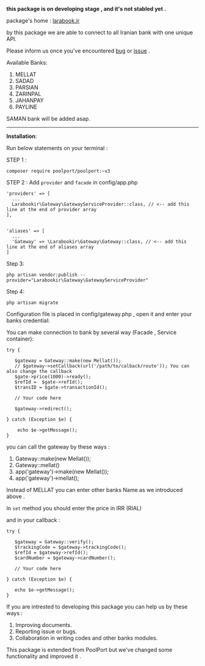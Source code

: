 **this package is on developing stage , and it's not stabled yet .**

package's home : [larabook.ir](http://larabook.ir) 

by this  package we are able to connect to all Iranian bank with one unique API.

Please inform us once you've encountered [bug](https://github.com/larabook/gateway/issues) or [issue](https://github.com/larabook/gateway/issues)  .

Available Banks:
 1. MELLAT
 2. SADAD
 3. PARSIAN
 4. ZARINPAL
 5. JAHANPAY
 6. PAYLINE

SAMAN bank will be added asap.
 


----------


**Installation**:

Run below statements on your terminal :

STEP 1 : 

    composer require poolport/poolport:~v3
    
STEP 2 : Add `provider` and `facade` in config/app.php

    'providers' => [
      ...
      Larabookir\Gateway\GatewayServiceProvider::class, // <-- add this line at the end of provider array
    ],


    'aliases' => [
      ...
      'Gateway' => \Larabookir\Gateway\Gateway::class, // <-- add this line at the end of aliases array
    ]

Step 3:  

    php artisan vendor:publish --provider="Larabookir\Gateway\GatewayServiceProvider"

Step 4: 

    php artisan migrate


Configuration file is placed in config/gateway.php , open it and enter your banks credential:

You can make connection to bank by several way (Facade , Service container):

    try {
       
       $gateway = Gateway::make(new Mellat());
       // $gateway->setCallback(url('/path/to/calback/route')); You can also change the callback
       $gate->price(1000)->ready();
       $refId =  $gate->refId();
       $transID = $gate->transactionId();

       // Your code here

       $gateway->redirect();
       
    } catch (Exception $e) {
       
       	echo $e->getMessage();
    }

you can call the gateway by these ways :
 1. Gateway::make(new Mellat());
 1. Gateway::mellat()
 2. app('gateway')->make(new Mellat());
 3. app('gateway')->mellat();

Instead of MELLAT you can enter other banks Name as we introduced above .

In `set` method you should enter the price in IRR (RIAL) 

and in your callback :

    try { 
       
       $gateway = Gateway::verify();
       $trackingCode = $gateway->trackingCode();
       $refId = $gateway->refId();
       $cardNumber = $gateway->cardNumber();
       
       // Your code here
       
    } catch (Exception $e) {
       
       echo $e->getMessage();
    }  

If you are intrested to developing this package you can help us by these ways :

 1. Improving documents.
 2. Reporting issue or bugs.
 3. Collaboration in writing codes and other banks modules.

This package is extended from PoolPort  but we've changed some functionality and improved it .
